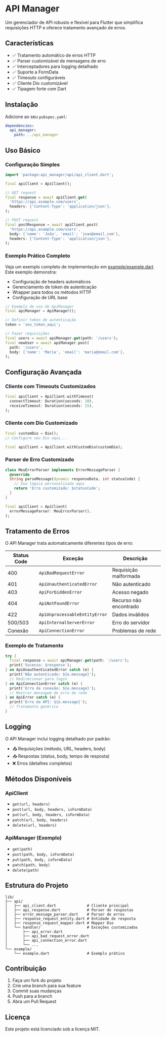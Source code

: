 <!--
This README describes the package. If you publish this package to pub.dev,
this README's contents appear on the landing page for your package.

For information about how to write a good package README, see the guide for
[writing package pages](https://dart.dev/tools/pub/writing-package-pages).

For general information about developing packages, see the Dart guide for
[creating packages](https://dart.dev/guides/libraries/create-packages)
and the Flutter guide for
[developing packages and plugins](https://flutter.dev/to/develop-packages).
-->

# API Manager

Um gerenciador de API robusto e flexível para Flutter que simplifica requisições HTTP e oferece tratamento avançado de erros.

## Características

- ✅ Tratamento automático de erros HTTP
- ✅ Parser customizável de mensagens de erro
- ✅ Interceptadores para logging detalhado
- ✅ Suporte a FormData
- ✅ Timeouts configuráveis
- ✅ Cliente Dio customizável
- ✅ Tipagem forte com Dart

## Instalação

Adicione ao seu `pubspec.yaml`:

```yaml
dependencies:
  api_manager:
    path: ../api_manager
```

## Uso Básico

### Configuração Simples

```dart
import 'package:api_manager/api/api_client.dart';

final apiClient = ApiClient();

// GET request
final response = await apiClient.get(
  'https://api.example.com/users',
  headers: {'Content-Type': 'application/json'},
);

// POST request
final postResponse = await apiClient.post(
  'https://api.example.com/users',
  body: {'name': 'João', 'email': 'joao@email.com'},
  headers: {'Content-Type': 'application/json'},
);
```

### Exemplo Prático Completo

Veja um exemplo completo de implementação em [example/example.dart](example/example.dart). Este exemplo demonstra:

- Configuração de headers automáticos
- Gerenciamento de token de autenticação
- Wrapper para todos os métodos HTTP
- Configuração de URL base

```dart
// Exemplo de uso do ApiManager
final apiManager = ApiManager();

// Definir token de autenticação
token = 'seu_token_aqui';

// Fazer requisições
final users = await apiManager.get(path: '/users');
final newUser = await apiManager.post(
  path: '/users',
  body: {'name': 'Maria', 'email': 'maria@email.com'},
);
```

## Configuração Avançada

### Cliente com Timeouts Customizados

```dart
final apiClient = ApiClient.withTimeout(
  connectTimeout: Duration(seconds: 10),
  receiveTimeout: Duration(seconds: 15),
);
```

### Cliente com Dio Customizado

```dart
final customDio = Dio();
// Configure seu Dio aqui...

final apiClient = ApiClient.withCustomDio(customDio);
```

### Parser de Erro Customizado

```dart
class MeuErrorParser implements ErrorMessageParser {
  @override
  String parseMessage(dynamic responseData, int statusCode) {
    // Sua lógica personalizada aqui
    return 'Erro customizado: $statusCode';
  }
}

final apiClient = ApiClient(
  errorMessageParser: MeuErrorParser(),
);
```

## Tratamento de Erros

O API Manager trata automaticamente diferentes tipos de erro:

| Status Code | Exceção | Descrição |
|-------------|---------|-----------|
| 400 | `ApiBadRequestError` | Requisição malformada |
| 401 | `ApiUnauthenticatedError` | Não autenticado |
| 403 | `ApiForbiddenError` | Acesso negado |
| 404 | `ApiNotFoundError` | Recurso não encontrado |
| 422 | `ApiUnprocessableEntityError` | Dados inválidos |
| 500/503 | `ApiInternalServerError` | Erro do servidor |
| Conexão | `ApiConnectionError` | Problemas de rede |

### Exemplo de Tratamento

```dart
try {
  final response = await apiManager.get(path: '/users');
  print('Sucesso: $response');
} on ApiUnauthenticatedError catch (e) {
  print('Não autenticado: ${e.message}');
  // Redirecionar para login
} on ApiConnectionError catch (e) {
  print('Erro de conexão: ${e.message}');
  // Mostrar mensagem de erro de rede
} on ApiError catch (e) {
  print('Erro da API: ${e.message}');
  // Tratamento genérico
}
```

## Logging

O API Manager inclui logging detalhado por padrão:

- 📤 Requisições (método, URL, headers, body)
- 📥 Respostas (status, body, tempo de resposta)
- ❌ Erros (detalhes completos)

## Métodos Disponíveis

### ApiClient

- `get(url, headers)`
- `post(url, body, headers, isFormData)`
- `put(url, body, headers, isFormData)`
- `patch(url, body, headers)`
- `delete(url, headers)`

### ApiManager (Exemplo)

- `get(path)`
- `post(path, body, isFormData)`
- `put(path, body, isFormData)`
- `patch(path, body)`
- `delete(path)`

## Estrutura do Projeto

```
lib/
├── api/
│   ├── api_client.dart              # Cliente principal
│   ├── api_response.dart            # Parser de respostas
│   ├── error_message_parser.dart    # Parser de erros
│   ├── response_request_entity.dart # Entidade de resposta
│   ├── response_request_mapper.dart # Mapper Dio
│   └── handler/                     # Exceções customizadas
│       ├── api_error.dart
│       ├── api_bad_request_error.dart
│       ├── api_connection_error.dart
│       └── ...
└── example/
    └── example.dart                 # Exemplo prático
```

## Contribuição

1. Faça um fork do projeto
2. Crie uma branch para sua feature
3. Commit suas mudanças
4. Push para a branch
5. Abra um Pull Request

## Licença

Este projeto está licenciado sob a licença MIT.
